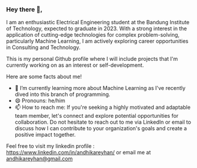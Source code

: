 ### Hey there 👋,
I am an enthusiastic Electrical Engineering student at the Bandung Institute of Technology, expected to graduate in 2023. With a strong interest in the application of cutting-edge technologies for complex problem-solving, particularly Machine Learning, I am actively exploring career opportunities in Consulting and Technology.

This is my personal Github profile where I will include projects that I'm currently working on as an interest or self-development.

Here are some facts about me!
- 🌱 I’m currently learning more about Machine Learning as I've recently dived into this branch of programming.
- 😄 Pronouns: he/him
- 📫 How to reach me:
If you're seeking a highly motivated and adaptable team member, let's connect and explore potential opportunities for collaboration. Do not hesitate to reach out to me via LinkedIn or email to discuss how I can contribute to your organization's goals and create a positive impact together.

Feel free to visit my linkedin profile : https://www.linkedin.com/in/andhikareyhan/
or email me at andhikareyhan@gmail.com 
<!--
**andhikareyhan/andhikareyhan** is a ✨ _special_ ✨ repository because its `README.md` (this file) appears on your GitHub profile.

Here are some ideas to get you started:

- 🔭 I’m currently working on ...
- 🌱 I’m currently learning ...
- 👯 I’m looking to collaborate on ...
- 🤔 I’m looking for help with ...
- 💬 Ask me about ...
- 📫 How to reach me: ...
- 😄 Pronouns: ...
- ⚡ Fun fact: ...
-->
